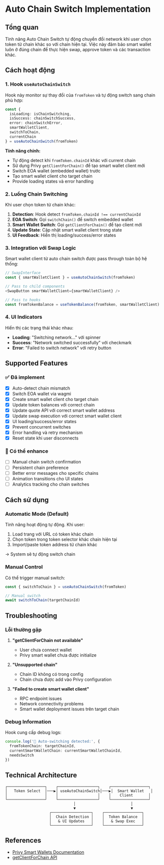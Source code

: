 # Auto Chain Switch Implementation

## Tổng quan

Tính năng Auto Chain Switch tự động chuyển đổi network khi user chọn token từ chain khác so với chain hiện tại. Việc này đảm bảo smart wallet luôn ở đúng chain để thực hiện swap, approve token và các transaction khác.

## Cách hoạt động

### 1. Hook `useAutoChainSwitch`

Hook này monitor sự thay đổi của `fromToken` và tự động switch sang chain phù hợp:

```typescript
const {
  isLoading: isChainSwitching,
  isSuccess: chainSwitchSuccess,
  error: chainSwitchError,
  smartWalletClient,
  switchToChain,
  currentChain
} = useAutoChainSwitch(fromToken)
```

**Tính năng chính:**
- Tự động detect khi `fromToken.chainId` khác với current chain
- Sử dụng Privy `getClientForChain()` để tạo smart wallet client mới
- Switch EOA wallet (embedded wallet) trước
- Tạo smart wallet client cho target chain
- Provide loading states và error handling

### 2. Luồng Chain Switching

Khi user chọn token từ chain khác:

1. **Detection**: Hook detect `fromToken.chainId !== currentChainId`
2. **EOA Switch**: Gọi `switchChain()` để switch embedded wallet
3. **Smart Wallet Switch**: Gọi `getClientForChain()` để tạo client mới
4. **Update State**: Cập nhật smart wallet client trong state
5. **UI Feedback**: Hiển thị loading/success/error states

### 3. Integration với Swap Logic

Smart wallet client từ auto chain switch được pass through toàn bộ hệ thống:

```typescript
// SwapInterface
const { smartWalletClient } = useAutoChainSwitch(fromToken)

// Pass to child components
<SwapButton smartWalletClient={smartWalletClient} />

// Pass to hooks
const fromTokenBalance = useTokenBalance(fromToken, smartWalletClient)
```

### 4. UI Indicators

Hiển thị các trạng thái khác nhau:

- **Loading**: "Switching network..." với spinner
- **Success**: "Network switched successfully" với checkmark  
- **Error**: "Failed to switch network" với retry button

## Supported Features

### ✅ Đã implement

- [x] Auto-detect chain mismatch
- [x] Switch EOA wallet via wagmi
- [x] Create smart wallet client cho target chain
- [x] Update token balances với correct chain
- [x] Update quote API với correct smart wallet address
- [x] Update swap execution với correct smart wallet client
- [x] UI loading/success/error states
- [x] Prevent concurrent switches
- [x] Error handling và retry mechanism
- [x] Reset state khi user disconnects

### 🔄 Có thể enhance

- [ ] Manual chain switch confirmation
- [ ] Persistent chain preference
- [ ] Better error messages cho specific chains
- [ ] Animation transitions cho UI states
- [ ] Analytics tracking cho chain switches

## Cách sử dụng

### Automatic Mode (Default)

Tính năng hoạt động tự động. Khi user:

1. Load trang với URL có token khác chain
2. Chọn token trong token selector khác chain hiện tại
3. Import/paste token address từ chain khác

→ System sẽ tự động switch chain

### Manual Control

Có thể trigger manual switch:

```typescript
const { switchToChain } = useAutoChainSwitch(fromToken)

// Manual switch
await switchToChain(targetChainId)
```

## Troubleshooting

### Lỗi thường gặp

1. **"getClientForChain not available"**
   - User chưa connect wallet
   - Privy smart wallet chưa được initialize

2. **"Unsupported chain"**
   - Chain ID không có trong config
   - Chain chưa được add vào Privy configuration

3. **"Failed to create smart wallet client"**
   - RPC endpoint issues
   - Network connectivity problems
   - Smart wallet deployment issues trên target chain

### Debug Information

Hook cung cấp debug logs:

```typescript
console.log('🎯 Auto-switching detected:', {
  fromTokenChain: targetChainId,
  currentSmartWalletChain: currentSmartWalletChainId,
  needsSwitch
})
```

## Technical Architecture

```
┌─────────────────┐    ┌──────────────────┐    ┌─────────────────┐
│   Token Select  │───▶│ useAutoChainSwitch│───▶│  Smart Wallet   │
│                 │    │                  │    │    Client       │
└─────────────────┘    └──────────────────┘    └─────────────────┘
                               │                         │
                               ▼                         ▼
                    ┌──────────────────┐    ┌─────────────────┐
                    │  Chain Detection │    │  Token Balance  │
                    │   & UI Updates   │    │   & Swap Exec   │
                    └──────────────────┘    └─────────────────┘
```

## References

- [Privy Smart Wallets Documentation](https://docs.privy.io/wallets/using-wallets/evm-smart-wallets/usage)
- [getClientForChain API](https://docs.privy.io/wallets/using-wallets/evm-smart-wallets/usage#switch-chains) 